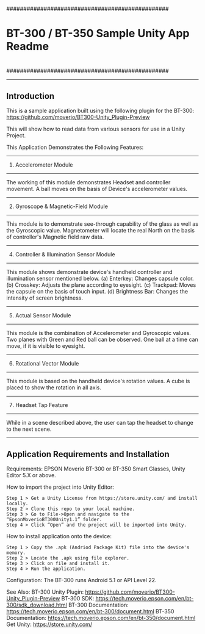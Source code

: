 ################################################
#			  	               #								
#    BT-300 / BT-350 Sample Unity App Readme   #							
#                                              #							
################################################														

---------------------------------------
Introduction
---------------------------------------
This is a sample application built using the following plugin for the BT-300: 
	https://github.com/moverio/BT300-Unity_Plugin-Preview

This will show how to read data from various sensors for use in a Unity Project. 




This Application Demonstrates the Following Features:

-----------------------------------
 1. Accelerometer Module          
-----------------------------------
   
The working of this module demonstrates Headset and controller movement.
A ball moves on the basis of Device's accelerometer values.
          		
-------------------------------------
2. Gyroscope & Magnetic-Field Module
-------------------------------------

This module is to demonstrate see-through capability of the glass as well as the Gyroscopic value. 
Magnetometer will locate the real North on the basis of controller's Magnetic field raw data.

------------------------------------------
4. Controller & Illumination Sensor Module 
------------------------------------------

This module shows demonstrate device's handheld controller and illumination sensor mentioned below.
	(a)   Enterkey: Changes capsule color.
	(b)   Crosskey: Adjusts the plane according to eyesight.
	(c)   Trackpad: Moves the capsule on the basis of touch input.
	(d)   Brightness Bar: Changes the intensity of screen brightness.

-------------------------------
5. Actual Sensor Module
-------------------------------

This module is the combination of Accelerometer and Gyroscopic values.
Two planes with Green and Red ball can be observed.
One ball at a time can move, if it is visible to eyesight.

-------------------------------
6. Rotational Vector Module
-------------------------------

This module is based on the handheld device's rotation values.
A cube is placed to show the rotation in all axis.

-------------------------------
7. Headset Tap Feature
-------------------------------

While in a scene described above, the user can tap the headset to change to the next scene. 

------------------------------------------------------
Application Requirements and Installation
------------------------------------------------------

Requirements: EPSON Moverio BT-300 or BT-350 Smart Glasses, Unity Editor 5.X or above.

How to import the project into Unity Editor:

	Step 1 > Get a Unity License from https://store.unity.com/ and install locally.
	Step 2 > Clone this repo to your local machine.
	Step 3 > Go to File->Open and navigate to the “EpsonMoverioBT300Unity1.1” folder.
	Step 4 > Click “Open” and the project will be imported into Unity. 		  
                  
How to install application onto the device:

	Step 1 > Copy the .apk (Andriod Package Kit) file into the device's memory.
	Step 2 > Locate the .apk using file explorer.
	Step 3 > Click on file and install it.
	Step 4 > Run the application.
		  
Configuration: The BT-300 runs Android 5.1 or API Level 22.

See Also: 
	BT-300 Unity Plugin: https://github.com/moverio/BT300-Unity_Plugin-Preview
	BT-300 SDK: https://tech.moverio.epson.com/en/bt-300/sdk_download.html
	BT-300 Documentation: https://tech.moverio.epson.com/en/bt-300/document.html
	BT-350 Documentation: https://tech.moverio.epson.com/en/bt-350/document.html
	Get Unity: https://store.unity.com/


